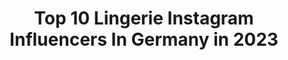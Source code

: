 ---
title: Top 10 Lingerie Instagram Influencers In Germany in 2023
description: >-
  Find top lingerie Instagram influencers in Germany in 2023. Most popular hashtags: #lingerie #portrait #sensual #portraitphotography.
platform: Instagram
hits: 211
text_top: See the top-rated Instagram influencers on inBeat.
text_bottom: Our platform has 211 Instagram influencers like this in Germany for you to collaborate.
profiles:
  - username: "kissenundkarma"
    fullname: >-
      Corinna
    bio: >-
      a more sustainable lifestyle ♡ Gründerin von @coco_malou_ethical_lingerie #fairfashionblogger #plantbased KEINE NEUEN KOOPS 🌱 aus Stuttgart
    location: "Germany"
    followers: 59726
    engagement: 624
    commentsToLikes: 0.022889
    id: ck5bzcdp0qv9m0i117u6ee6ag
    verified: false
    hashtags: "#fairfashion, #ecofashion, #slowfashioninspo, #secondhandootd"
  - username: "pheroticasa"
    fullname: >-
      Pheroticasa
    bio: >-
      Hi, I‘m a photographer from hanover Germany and love to make sensual-, lingerie- and nude-photography.
    location: "Germany"
    followers: 5993
    engagement: 826
    commentsToLikes: 0.063107
    id: ck5bvd0knjevc0i11y7nj4e17
    verified: false
    hashtags: "#aktfotography, #hannovershooting, #aktportr, #pictureoftheday"
  - username: "michaelkruegerphotography"
    fullname: >-
      Michael Krueger
    bio: >-
      ᴘᴏʀᴛʀᴀɪᴛ / ᴇᴅɪᴛᴏʀɪᴀʟ / ᴀʀᴛ 🏠 #Nagold I near #Stuttgart 🇩🇪 Lingerie/Nude -> @mkshootme_sensual Couple/Wedding-> @kathiundmichael
    location: "Germany"
    followers: 4987
    engagement: 1541
    commentsToLikes: 0.037275
    id: ck5hlcfs6jyz60i119fteuwrh
    verified: false
    hashtags: "#pursuitofportraits, #ig, #portraitfestival, #bnwportrait"
  - username: "yasminxmorgan"
    fullname: >-
      Yasmin
    bio: >-
      🖤 #tattoolover | #horsemom | #catmom 🌴 #travel / 2020 🇬🇷 🇳🇱 🇩🇪 🇮🇸 ✖️Germany / boudoir/lingerie lover 🔞⬇️
    location: "Germany"
    followers: 61162
    engagement: 232
    commentsToLikes: 0.036060
    id: ck8t4h7bs6t2k0j78ehazs53l
    verified: false
    hashtags: "#metalgirl, #fitinkedgirls, #girlswithpiercings, #summertime"
  - username: "dominik_lange_photography"
    fullname: >-
      Dominik Lange Photography
    bio: >-
      👋🏻 Welcome to our portfolio, enjoy! 📷 #Portrait | #Beauty | #Lingerie | #Swimsuit 📍 Bremen 📬 DM for bookings 👫Dominik & Anika
    location: "Germany"
    followers: 15803
    engagement: 510
    commentsToLikes: 0.014264
    id: ck5zpabuzsaj80i146zfll7gp
    verified: false
    hashtags: "#theportraitpr0ject, #sensuality, #dynamicportraits, #lingerie"
  - username: "bignylonlove"
    fullname: >-
      Nylon Girl
    bio: >-
      German girl 🇩🇪 🔥Nylon, Dresses, High heels, Lingerie 🔥 📨 DM/Mail for cooperation
    location: "Germany"
    followers: 71000
    engagement: 327
    commentsToLikes: 0.037265
    id: ck8t63fg0c4400j78n1ucxlhr
    verified: false
    hashtags: "#touchablefridayfavourites"
  - username: "drgrafikdealerphotografie"
    fullname: >-
      Daniel Rettig (Struppi)
    bio: >-
      Covergirl 🤫 #photography of SexyFun/Tattoo/Streetstyle/CloseUp/Lingerie/Sensual/Boudoir 🖤 📍Erfurt/ Thuringia /Germany Thanks to all my #followers 😊
    location: "Germany"
    followers: 7549
    engagement: 560
    commentsToLikes: 0.006829
    id: ck6tjfsj12mun0j717rvmuwlp
    verified: false
    hashtags: "#photo, #instalove, #instalike, #girl"
  - username: "frauleinkink"
    fullname: >-
      Fräulein Kink
    bio: >-
      Luxury Accessories & Lingerie Handmade in Berlin
    location: "Germany"
    followers: 35703
    engagement: 130
    commentsToLikes: 0.019761
    id: ck5bvh5jljmvq0i11rair3hn4
    verified: false
    hashtags: "#leatherharness, #luxurylifestyle, #leatherlingerie, #patentleather"
  - username: "model_dg_"
    fullname: >-
      FASHION | BEAUTY | PORTRAIT
    bio: >-
      📸 @facesmodels_ 📍 St. Gallen | Zürich | München 💻 daniela.graf.model@gmail.com
    location: "Germany"
    followers: 17876
    engagement: 482
    commentsToLikes: 0.131708
    id: ck13c1wyky7zh0i190aek2hfv
    verified: false
    hashtags: "#passion, #portraiture, #shootingday, #spain"
  - username: "tinboom.official"
    fullname: >-
      Christin
    bio: >-
      Welcome ❣️ 🇩🇪 from Germany 🌾 my presets & stickers are coming soon 📩 t.i.n.s@web.de 📸 daily Storys / Post 💍 wifey
    location: "Germany"
    followers: 42835
    engagement: 306
    commentsToLikes: 0.222562
    id: ckap6mzchgkqk0i78opb76rdq
    verified: false
    hashtags: "#style, #americanstyle, #woman, #beautygirl"
---
